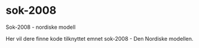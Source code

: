 # sok-2008
Sok-2008 - nordiske modell


Her vil dere finne kode tilknyttet emnet sok-2008 - Den Nordiske modellen.
